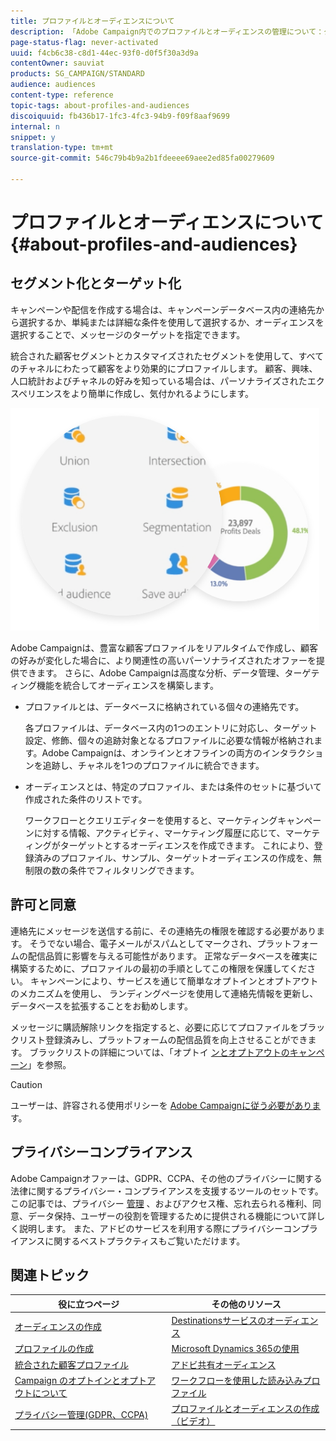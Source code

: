 ```yaml
---
title: プロファイルとオーディエンスについて
description: 「Adobe Campaign内でのプロファイルとオーディエンスの管理について：ターゲット母集団の定義、オーディエンスの選択、受信者のフィルター、データの収集、プロファイルの更新
page-status-flag: never-activated
uuid: f4cb6c38-c8d1-44ec-93f0-d0f5f30a3d9a
contentOwner: sauviat
products: SG_CAMPAIGN/STANDARD
audience: audiences
content-type: reference
topic-tags: about-profiles-and-audiences
discoiquuid: fb436b17-1fc3-4fc3-94b9-f09f8aaf9699
internal: n
snippet: y
translation-type: tm+mt
source-git-commit: 546c79b4b9a2b1fdeeee69aee2ed85fa00279609

---
```



# プロファイルとオーディエンスについて{#about-profiles-and-audiences}

## セグメント化とターゲット化

キャンペーンや配信を作成する場合は、キャンペーンデータベース内の連絡先から選択するか、単純または詳細な条件を使用して選択するか、オーディエンスを選択することで、メッセージのターゲットを指定できます。

統合された顧客セグメントとカスタマイズされたセグメントを使用して、すべてのチャネルにわたって顧客をより効果的にプロファイルします。 顧客、興味、人口統計およびチャネルの好みを知っている場合は、パーソナライズされたエクスペリエンスをより簡単に作成し、気付かれるようにします。

![](assets/do-not-localize/audiences.png)

Adobe Campaignは、豊富な顧客プロファイルをリアルタイムで作成し、顧客の好みが変化した場合に、より関連性の高いパーソナライズされたオファーを提供できます。 さらに、Adobe Campaignは高度な分析、データ管理、ターゲティング機能を統合してオーディエンスを構築します。

* プロファイルとは、データベースに格納されている個々の連絡先です。

   各プロファイルは、データベース内の1つのエントリに対応し、ターゲット設定、修飾、個々の追跡対象となるプロファイルに必要な情報が格納されます。Adobe Campaignは、オンラインとオフラインの両方のインタラクションを追跡し、チャネルを1つのプロファイルに統合できます。

* オーディエンスとは、特定のプロファイル、または条件のセットに基づいて作成された条件のリストです。

   ワークフローとクエリエディターを使用すると、マーケティングキャンペーンに対する情報、アクティビティ、マーケティング履歴に応じて、マーケティングがターゲットとするオーディエンスを作成できます。 これにより、登録済みのプロファイル、サンプル、ターゲットオーディエンスの作成を、無制限の数の条件でフィルタリングできます。

## 許可と同意

連絡先にメッセージを送信する前に、その連絡先の権限を確認する必要があります。 そうでない場合、電子メールがスパムとしてマークされ、プラットフォームの配信品質に影響を与える可能性があります。 正常なデータベースを確実に構築するために、プロファイルの最初の手順としてこの権限を保護してください。 キャンペーンにより、サービスを通じて簡単なオプトインとオプトアウトのメカニズムを使用し、 [](../../audiences/using/creating-a-service.md)[](../../channels/using/getting-started-with-landing-pages.md) ランディングページを使用して連絡先情報を更新し、データベースを拡張することをお勧めします。

メッセージに購読解除リンクを指定すると、必要に応じてプロファイルをブラックリスト登録済みし、プラットフォームの配信品質を向上させることができます。 ブラックリストの詳細については、「オプトイ [ンとオプトアウトのキャンペーン](../../audiences/using/about-opt-in-and-opt-out-in-campaign.md)」を参照。

>[!CAUTION]
>
>ユーザーは、許容される使用ポリシーを [Adobe Campaignに従う必要がありま](https://www.adobe.com/legal/terms/aup.html)す。

## プライバシーコンプライアンス

Adobe Campaignオファーは、GDPR、CCPA、その他のプライバシーに関する法律に関するプライバシー・コンプライアンスを支援するツールのセットです。 この記事では、プライバシー [管理](https://helpx.adobe.com/jp/campaign/kb/campaign-privacy.html) 、およびアクセス権、忘れ去られる権利、同意、データ保持、ユーザーの役割を管理するために提供される機能について詳しく説明します。 また、アドビのサービスを利用する際にプライバシーコンプライアンスに関するベストプラクティスもご覧いただけます。

## 関連トピック

| 役に立つページ | その他のリソース |
|---|---|
| [オーディエンスの作成](../../audiences/using/creating-audiences.md) | [Destinationsサービスのオーディエンス](../../audiences/using/aep-about-audience-destinations-service.md) |
| [プロファイルの作成](../../audiences/using/creating-profiles.md) | [Microsoft Dynamics 365の使用](../../integrating/using/working-with-campaign-standard-and-microsoft-dynamics-365.md) |
| [統合された顧客プロファイル](../../audiences/using/integrated-customer-profile.md) | [アドビ共有オーディエンス](../../integrating/using/sharing-audiences-with-audience-manager-or-people-core-service.md) |
| [Campaign のオプトインとオプトアウトについて](../../audiences/using/about-opt-in-and-opt-out-in-campaign.md) | [ワークフローを使用した読み込みプロファイル](../../automating/using/importing-data.md) |
| [プライバシー管理(GDPR、CCPA)](https://helpx.adobe.com/jp/campaign/kb/campaign-privacy.html) | [プロファイルとオーディエンスの作成（ビデオ）](https://docs.adobe.com/content/help/en/campaign-standard-learn/tutorials/profiles-and-audiences/creating-profiles-and-audiences.html) |
